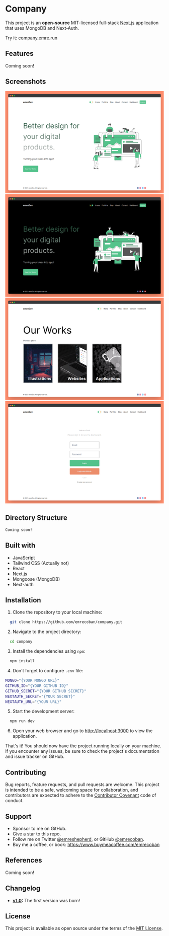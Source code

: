 # Company

This project is an **open-source** MIT-licensed full-stack [Next.js](https://github.com/vercel/next.js) application that uses MongoDB and Next-Auth.

Try it: [company.emre.run](https://company.emre.run)

## Features

Coming soon!

## Screenshots

![ss1](/github_assets/ss1.png)
![ss2-dark](/github_assets/ss2.png)
![ss3](/github_assets/ss3.png)
![ss4](/github_assets/ss4.png)

## Directory Structure

```bash
Coming soon!
```

## Built with

- JavaScript
- Tailwind CSS (Actually not)
- React
- Next.js
- Mongoose (MongoDB)
- Next-auth

## Installation

1. Clone the repository to your local machine:

```bash
  git clone https://github.com/emrecoban/company.git
```

2. Navigate to the project directory:

```bash
  cd company
```

3. Install the dependencies using `npm`:

```bash
  npm install
```

4. Don't forget to configure `.env` file:

```bash
MONGO="{YOUR MONGO URL}"
GITHUB_ID="{YOUR GITHUB ID}"
GITHUB_SECRET="{YOUR GITHUB SECRET}"
NEXTAUTH_SECRET="{YOUR SECRET}"
NEXTAUTH_URL="{YOUR URL}"
```

5. Start the development server:

```bash
  npm run dev
```

6. Open your web browser and go to [http://localhost:3000](http://localhost:3000) to view the application.

That's it! You should now have the project running locally on your machine. If you encounter any issues, be sure to check the project's documentation and issue tracker on GitHub.

## Contributing

Bug reports, feature requests, and pull requests are welcome. This project is intended to be a safe, welcoming space for collaboration, and contributors are expected to adhere to the [Contributor Covenant](https://www.contributor-covenant.org/) code of conduct.

## Support

- Sponsor to me on GitHub.
- Give a star to this repo.
- Follow me on Twitter [@emreshepherd](https://twitter.com/emreshepherd), or GitHub [@emrecoban](https://github.com/emrecoban).
- Buy me a coffee, or book: https://www.buymeacoffee.com/emrecoban

## References

Coming soon!

## Changelog

- **[v1.0](https://github.com/emrecoban/company/releases/tag/v1.0):** The first version was born!

## License

This project is available as open source under the terms of the [MIT License](https://github.com/emrecoban/company/blob/main/LICENSE).
